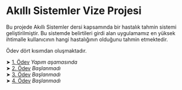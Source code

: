 # Akıllı Sistemler Vize Projesi

Bu projede Akıllı Sistemler dersi kapsamında bir hastalık tahmin sistemi geliştirilmiştir. Bu sistemde belirtileri girdi alan uygulamamız en yüksek ihtimalle kullanıcının hangi hastalığının olduğunu tahmin etmektedir. 

Ödev dört kısımdan oluşmaktadır.     

➤ [1. Ödev](./Proje/1.-Ödev) *Yapım aşamasında*    
➤ [2. Ödev](./Proje) *Başlanmadı*    
➤ [3. Ödev](./Proje) *Başlanmadı*    
➤ [4. Ödev](./Proje) *Başlanmadı*     


